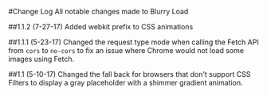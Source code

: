 #Change Log
All notable changes made to Blurry Load

##1.1.2 (7-27-17)
Added webkit prefix to CSS animations

##1.1.1 (5-23-17)
Changed the request type mode when calling the Fetch API from `cors` to `no-cors` to fix an issue where Chrome would not load some images using Fetch.

##1.1 (5-10-17)
Changed the fall back for browsers that don't support CSS Filters to display a gray placeholder with a shimmer gradient animation.
